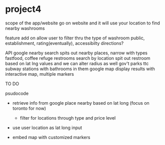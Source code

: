 # project4


scope of the app/website
    go on website and it will use your location to find nearby washrooms
    <!-- maybe a standard radius set up? -->

feature add on
    allow user to filter thru the type of washroom
        public, establishment, rating(eventually), accessibilty
    directions?

API
google nearby search
    spits out nearby places, narrow with types
        fastfood, coffee
refuge restrooms search by location
    spit out restroom based on lat lng values and we can alter radius as well
gov't
    parks
ttc
    subway stations with bathrooms in them
google map
    display results with interactive map, multiple markers



TO DO


psudocode
- retrieve info from google place nearby based on lat long (focus on toronto for now)
    - filter for locations through type and price level
    

- use user location as lat long input
- embed map with customized markers

